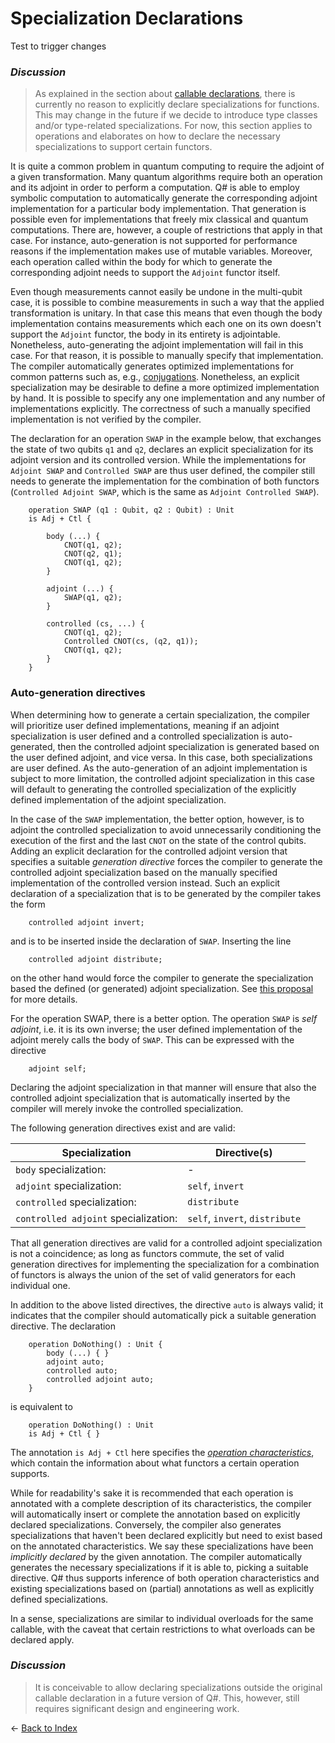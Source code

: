 # Specialization Declarations

Test to trigger changes

### *Discussion*
>As explained in the section about [callable declarations](https://github.com/microsoft/qsharp-language/blob/main/Specifications/Language/1_ProgramStructure/3_CallableDeclarations.md#callable-declarations), there is currently no reason to explicitly declare specializations for functions. This may change in the future if we decide to introduce type classes and/or type-related specializations. For now, this section applies to operations and elaborates on how to declare the necessary specializations to support certain functors. 

It is quite a common problem in quantum computing to require the adjoint of a given transformation. Many quantum algorithms require both an operation and its adjoint in order to perform a computation.
Q# is able to employ symbolic computation to automatically generate the corresponding adjoint implementation for a particular body implementation. That generation is possible even for implementations that freely mix classical and quantum computations. There are, however, a couple of restrictions that apply in that case. For instance, auto-generation is not supported for performance reasons if the implementation makes use of mutable variables. Moreover, each operation called within the body for which to generate the corresponding adjoint needs to support the `Adjoint` functor itself. 

Even though measurements cannot easily be undone in the multi-qubit case, it is possible to combine measurements in such a way that the applied transformation is unitary. In that case this means that even though the body implementation contains measurements which each one on its own doesn't support the `Adjoint` functor, the body in its entirety is adjointable. Nonetheless, auto-generating the adjoint implementation will fail in this case. For that reason, it is possible to manually specify that implementation. 
The compiler automatically generates optimized implementations for common patterns such as, e.g., [conjugations](https://github.com/microsoft/qsharp-language/blob/main/Specifications/Language/2_Statements/Conjugations.md#conjugations). 
Nonetheless, an explicit specialization may be desirable to define a more optimized implementation by hand. It is possible to specify any one implementation and any number of implementations explicitly.
The correctness of such a manually specified implementation is not verified by the compiler. 

The declaration for an operation `SWAP` in the example below, that exchanges the state of two qubits `q1` and `q2`, declares an explicit specialization for its adjoint version and its controlled version. While the implementations for `Adjoint SWAP` and `Controlled SWAP` are thus user defined, the compiler still needs to generate the implementation for the combination of both functors (`Controlled Adjoint SWAP`, which is the same as `Adjoint Controlled SWAP`). 

```qsharp
    operation SWAP (q1 : Qubit, q2 : Qubit) : Unit
    is Adj + Ctl { 

        body (...) {
            CNOT(q1, q2);
            CNOT(q2, q1);
            CNOT(q1, q2);
        }

        adjoint (...) { 
            SWAP(q1, q2);
        }

        controlled (cs, ...) { 
            CNOT(q1, q2);
            Controlled CNOT(cs, (q2, q1));
            CNOT(q1, q2);            
        } 
    }

```

### Auto-generation directives

When determining how to generate a certain specialization, the compiler will prioritize user defined implementations, meaning if an adjoint specialization is user defined and a controlled specialization is auto-generated, then the controlled adjoint specialization is generated based on the user defined adjoint, and vice versa. In this case, both specializations are user defined. 
As the auto-generation of an adjoint implementation is subject to more limitation, the controlled adjoint specialization in this case will default to generating the controlled specialization of the explicitly defined implementation of the adjoint specialization. 

In the case of the `SWAP` implementation, the better option, however, is to adjoint the controlled specialization to avoid unnecessarily conditioning the execution of the first and the last `CNOT` on the state of the control qubits. 
Adding an explicit declaration for the controlled adjoint version that specifies a suitable *generation directive* forces the compiler to generate the controlled adjoint specialization based on the manually specified implementation of the controlled version instead. Such an explicit declaration of a specialization that is to be generated by the compiler takes the form 
```qsharp
    controlled adjoint invert;
```
and is to be inserted inside the declaration of `SWAP`.
Inserting the line 
```qsharp
    controlled adjoint distribute;
```
on the other hand would force the compiler to generate the specialization based the defined (or generated) adjoint specialization. See [this proposal](https://github.com/microsoft/qsharp-language/blob/main/Implemented/partial-specialization-inference.md) for more details.

For the operation SWAP, there is a better option. The operation `SWAP` is *self adjoint*, i.e. it is its own inverse; the user defined implementation of the adjoint merely calls the body of `SWAP`. This can be expressed with the directive
```qsharp
    adjoint self;
```

Declaring the adjoint specialization in that manner will ensure that also the controlled adjoint specialization that is automatically inserted by the compiler will merely invoke the controlled specialization. 

The following generation directives exist and are valid:

| Specialization | Directive(s) |
|---|---|
| `body` specialization: | -  |
| `adjoint` specialization: | `self`, `invert` |
| `controlled` specialization: | `distribute`  |
| `controlled adjoint` specialization: | `self`, `invert`, `distribute` |

That all generation directives are valid for a controlled adjoint specialization is not a coincidence; as long as functors commute, the set of valid generation directives for implementing the specialization for a combination of functors is always the union of the set of valid generators for each individual one. 

In addition to the above listed directives, the directive `auto` is always valid; it indicates that the compiler should automatically pick a suitable generation directive. 
The declaration

```qsharp
    operation DoNothing() : Unit {
        body (...) { }
        adjoint auto;
        controlled auto;
        controlled adjoint auto;
    }
```
is equivalent to
```qsharp
    operation DoNothing() : Unit 
    is Adj + Ctl { }
```
The annotation `is Adj + Ctl` here specifies the [*operation characteristics*](https://github.com/microsoft/qsharp-language/blob/main/Specifications/Language/4_TypeSystem/OperationsAndFunctions.md#operation-characteristics), which contain the information about what functors a certain operation supports. 

While for readability's sake it is recommended that each operation is annotated with a complete description of its characteristics, the compiler will automatically insert or complete the annotation based on explicitly declared specializations. Conversely, the compiler also generates specializations that haven't been declared explicitly but need to exist based on the annotated characteristics. We say these specializations have been *implicitly declared* by the given annotation. The compiler automatically generates the necessary specializations if it is able to, picking a suitable directive.
Q# thus supports inference of both operation characteristics and existing specializations based on (partial) annotations as well as explicitly defined specializations.

In a sense, specializations are similar to individual overloads for the same callable, with the caveat that certain restrictions to what overloads can be declared apply.  

### *Discussion*
>It is conceivable to allow declaring specializations outside the original callable declaration in a future version of Q#. This, however, still requires significant design and engineering work.


← [Back to Index](https://github.com/microsoft/qsharp-language/tree/main/Specifications/Language#index)
